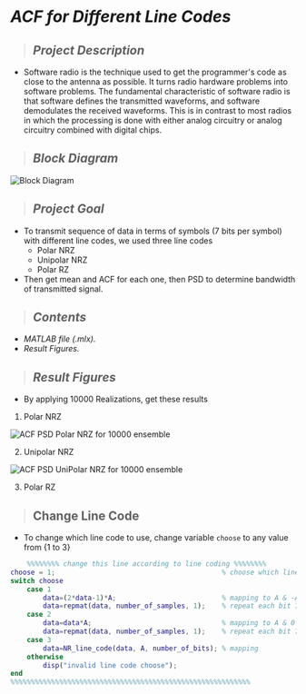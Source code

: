 # _**ACF for Different Line Codes**_
> ## _Project Description_
   * Software radio is the technique used to get the programmer's code as close to the antenna
as possible. It turns radio hardware problems into software problems. The fundamental
characteristic of software radio is that software defines the transmitted waveforms, and
software demodulates the received waveforms. This is in contrast to most radios in which
the processing is done with either analog circuitry or analog circuitry combined with
digital chips.
> ## _Block Diagram_
![Block Diagram](https://user-images.githubusercontent.com/67025780/230783773-4174e52e-9d23-4bc8-9a6e-3d2b5ba25923.jpeg)

> ## _Project Goal_
* To transmit sequence of data in terms of symbols (7 bits per symbol) with different line codes, we used three line codes
    * Polar NRZ
    * Unipolar NRZ
    * Polar RZ
* Then get mean and ACF for each one, then PSD to determine bandwidth of transmitted signal.

> ## _Contents_
   * _MATLAB file (.mlx)._
   * _Result Figures._

> ## _Result Figures_
* By applying 10000 Realizations, get these results
1. Polar NRZ

![ACF   PSD Polar NRZ for 10000 ensemble](https://user-images.githubusercontent.com/67025780/230786527-0d4acd7b-ac61-47cc-a00a-1a6ffa94b4a3.png)




2. Unipolar NRZ


![ACF   PSD UniPolar NRZ for 10000 ensemble](https://user-images.githubusercontent.com/67025780/230786811-c3c4d177-ca32-4ebc-89c8-8f77000d1c29.png)




3. Polar RZ



> ## __Change Line Code__
* To change which line code to use, change variable ``choose`` to any value from {1 to 3}
```MATLAB
    %%%%%%%% change this line according to line coding %%%%%%%%
choose = 1;                                         % choose which line code to use (1. polar NRZ, 2. unipolar NRZ, 3. polar RZ)
switch choose
    case 1
        data=(2*data-1)*A;                          % mapping to A & -A (Polar NRZ)
        data=repmat(data, number_of_samples, 1);    % repeat each bit 7 times to sample DAC every 10ms
    case 2
        data=data*A;                                % mapping to A & 0  (Unipolar NRZ)
        data=repmat(data, number_of_samples, 1);    % repeat each bit 7 times to sample DAC every 10ms    
    case 3
        data=NR_line_code(data, A, number_of_bits); % mapping           (Polar RZ)
    otherwise
        disp("invalid line code choose");
end
%%%%%%%%%%%%%%%%%%%%%%%%%%%%%%%%%%%%%%%%%%%%%%%%%%%%%%%%%%%
```


